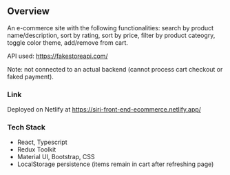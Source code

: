 ## Overview

An e-commerce site with the following functionalities: search by product name/description, sort by rating, sort by price, filter by product cateogry, toggle color theme, add/remove from cart.

API used: https://fakestoreapi.com/

Note: not connected to an actual backend (cannot process cart checkout or faked payment).

### Link

Deployed on Netlify at https://siri-front-end-ecommerce.netlify.app/

### Tech Stack

- React, Typescript
- Redux Toolkit
- Material UI, Bootstrap, CSS
- LocalStorage persistence (items remain in cart after refreshing page)
